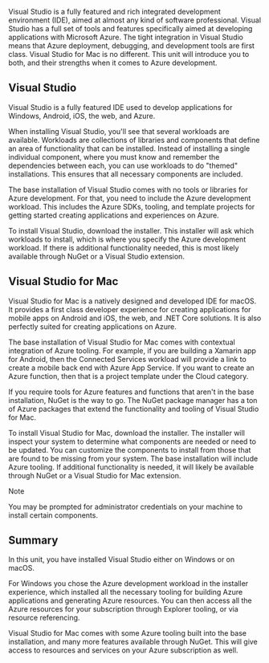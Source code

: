 Visual Studio is a fully featured and rich integrated development environment (IDE), aimed at almost any kind of software professional. Visual Studio has a full set of tools and features specifically aimed at developing applications with Microsoft Azure. The tight integration in Visual Studio means that Azure deployment, debugging, and development tools are first class. Visual Studio for Mac is no different. This unit will introduce you to both, and their strengths when it comes to Azure development.

## Visual Studio

Visual Studio is a fully featured IDE used to develop applications for Windows, Android, iOS, the web, and Azure.

When installing Visual Studio, you'll see that several workloads are available. Workloads are collections of libraries and components that define an area of functionality that can be installed. Instead of installing a single individual component, where you must know and remember the dependencies between each, you can use workloads to do "themed" installations. This ensures that all necessary components are included.

The base installation of Visual Studio comes with no tools or libraries for Azure development. For that, you need to include the Azure development workload. This includes the Azure SDKs, tooling, and template projects for getting started creating applications and experiences on Azure.

To install Visual Studio, download the installer. This installer will ask which workloads to install, which is where you specify the Azure development workload. If there is additional functionality needed, this is most likely available through NuGet or a Visual Studio extension.

## Visual Studio for Mac

Visual Studio for Mac is a natively designed and developed IDE for macOS. It provides a first class developer experience for creating applications for mobile apps on Android and iOS, the web, and .NET Core solutions. It is also perfectly suited for creating applications on Azure.

The base installation of Visual Studio for Mac comes with contextual integration of Azure tooling. For example, if you are building a Xamarin app for Android, then the Connected Services workload will provide a link to create a mobile back end with Azure App Service. If you want to create an Azure function, then that is a project template under the Cloud category.

If you require tools for Azure features and functions that aren't in the base installation, NuGet is the way to go. The NuGet package manager has a ton of Azure packages that extend the functionality and tooling of Visual Studio for Mac.

To install Visual Studio for Mac, download the installer. The installer will inspect your system to determine what components are needed or need to be updated. You can customize the components to install from those that are found to be missing from your system. The base installation will include Azure tooling. If additional functionality is needed, it will likely be available through NuGet or a Visual Studio for Mac extension.

> [!NOTE]
> You may be prompted for administrator credentials on your machine to install certain components.

## Summary

In this unit, you have installed Visual Studio either on Windows or on macOS.

For Windows you chose the Azure development workload in the installer experience, which installed all the necessary tooling for building Azure applications and generating Azure resources. You can then access all the Azure resources for your subscription through Explorer tooling, or via resource referencing.

Visual Studio for Mac comes with some Azure tooling built into the base installation, and many more features available through NuGet. This will give access to resources and services on your Azure subscription as well.
